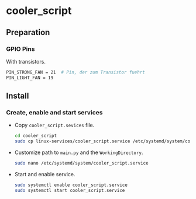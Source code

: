 # cooler_script

## Preparation
### GPIO Pins
With transistors.
```bash
PIN_STRONG_FAN = 21  # Pin, der zum Transistor fuehrt
PIN_LIGHT_FAN = 19
```

## Install
### Create, enable and start services
- Copy ```cooler_script.sevices``` file.
  ```bash
  cd cooler_script
  sudo cp linux-services/cooler_script.service /etc/systemd/system/cooler_script.service
  ```
- Customize path to ```main.py``` and the ```WorkingDirectory```.
  ```bash
  sudo nano /etc/systemd/system/cooler_script.service
  ```
- Start and enable service.
  ```bash
  sudo systemctl enable cooler_script.service
  sudo systemctl start cooler_script.service
  ```
